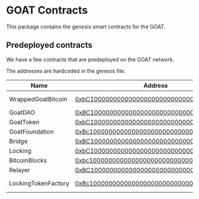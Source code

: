 # GOAT Contracts

This package contains the genesis smart contracts for the GOAT.

## Predeployed contracts

We have a few contracts that are predeployed on the GOAT network.

The addresses are hardcoded in the genesis file.

| Name                | Address                                                                                   | Description                           |
| ------------------- | ----------------------------------------------------------------------------------------- | ------------------------------------- |
| WrappedGoatBitcoin  | [0xbC10000000000000000000000000000000000000](./contracts/bitcoin/WrappedBitcoin)          | Native Wrapped Token(WETH9+EIP712)    |
| GoatDAO             | [0xBC10000000000000000000000000000000000Da0](./contracts/goat/GoatDAO.sol)                | Governance                            |
| GoatToken           | [0xbC10000000000000000000000000000000000001](./contracts/goat/GoatToken.sol)              | Goat ERC20                            |
| GoatFoundation      | [0xBc10000000000000000000000000000000000002](./contracts/goat/GoatFoundation.sol)         | The GOAT Foundation                   |
| Bridge              | [0xBC10000000000000000000000000000000000003](./contracts/bridge/Bridge.sol)               | Native Bitcoin bridge                 |
| Locking             | [0xbC10000000000000000000000000000000000004](./contracts/locking/Locking.sol)             | PoS Entrypoint                        |
| BitcoinBlocks       | [0xbc10000000000000000000000000000000000005](./contracts/bitcoin/Bitcoin.sol)             | L1 state oracle                       |
| Relayer             | [0xBC10000000000000000000000000000000000006](./contracts/relayer/Relayer.sol)             | Relayer Entrypoint                    |
| LockingTokenFactory | [0xBc10000000000000000000000000000000000007](./contracts/locking/LockingTokenFactory.sol) | wrapper for non-standard ERC20 tokens |
